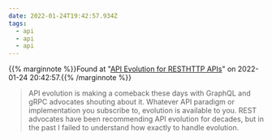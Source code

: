 ```yaml
---
date: 2022-01-24T19:42:57.934Z
tags:
  - api
  - api
  - api
---
```

{{% marginnote %}}Found at "[API Evolution for RESTHTTP APIs](https://phil.tech/2018/api-evolution-for-rest-http-apis/)" on 2022-01-24 20:42:57.{{% /marginnote %}}

> API evolution is making a comeback these days with GraphQL and gRPC advocates shouting about it. Whatever API paradigm or implementation you subscribe to, evolution is available to you. REST advocates have been recommending API evolution for decades, but in the past I failed to understand how exactly to handle evolution.

